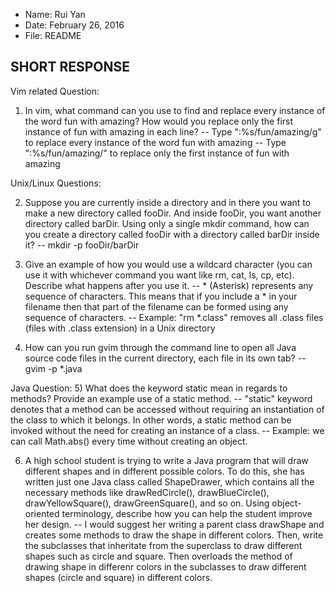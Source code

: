 
 *  Name: Rui Yan
 *  Date: February 26, 2016
 *  File: README


SHORT RESPONSE
-------------------------------------------------------------------------------
Vim related Question:

1) In vim, what command can you use to find and replace every instance of the 
   word fun with amazing? How would you replace only the first instance of fun 
   with amazing in each line?
-- Type ":%s/fun/amazing/g" to replace every instance of the word fun with 
   amazing
-- Type ":%s/fun/amazing/" to replace only the first instance of fun with
   amazing 

Unix/Linux Questions:

2) Suppose you are currently inside a directory and in there you want to make 
   a new directory called fooDir. And inside fooDir, you want another directory 
   called barDir. Using only a single mkdir command, how can you create a 
   directory called fooDir with a directory called barDir inside it? 
-- mkdir -p fooDir/barDir

3) Give an example of how you would use a wildcard character (you can use it 
   with whichever command you want like rm, cat, ls, cp, etc). Describe what 
   happens after you use it. 
-- * (Asterisk) represents any sequence of characters. This means that if you 
   include a * in your filename then that part of the filename can be formed 
   using any sequence of characters.
-- Example: "rm *.class" removes all .class files (files with .class extension) 
             in a Unix directory

4) How can you run gvim through the command line to open all Java source code 
   files in the current directory, each file in its own tab?
-- gvim -p *.java

Java Question:
5) What does the keyword static mean in regards to methods? Provide an example 
   use of a static method. 
-- "static" keyword denotes that a method can be accessed without requiring an 
   instantiation of the class to which it belongs. In other words, a static 
   method can be invoked without the need for creating an instance of a class.
-- Example: we can call Math.abs() every time without creating an object.

6) A high school student is trying to write a Java program that will draw 
   different shapes and in different possible colors. To do this, she has 
   written just one Java class called ShapeDrawer, which contains all the 
   necessary methods like drawRedCircle(), drawBlueCircle(), 
   drawYellowSquare(), drawGreenSquare(), and so on. Using object-oriented 
   terminology, describe how you can help the student improve her design.
-- I would suggest her writing a parent class drawShape and creates some
   methods to draw the shape in different colors. Then, write the subclasses 
   that inheritate from the superclass to draw different shapes such as circle 
   and square. Then overloads the method of drawing shape in differenr colors
   in the subclasses to draw different shapes (circle and square) in different
   colors.

